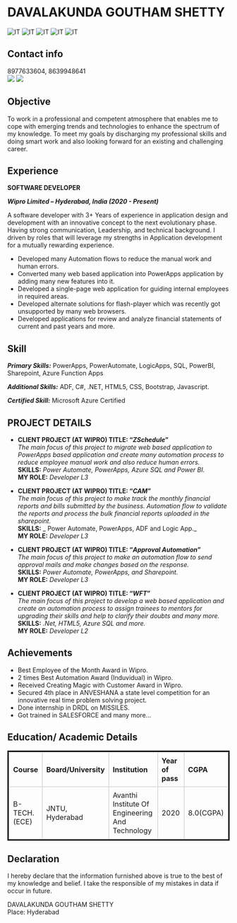 # DAVALAKUNDA GOUTHAM SHETTY

![IT](https://img.shields.io/badge/IT_Experience-3+Years-brightgreen)
![IT](https://img.shields.io/badge/PowerApps_Experience-3+Years-blue)
![IT](https://img.shields.io/badge/PowerAutomate_Experience-3+Years-blue)
![IT](https://img.shields.io/badge/LogicApps_Experience-2+Years-blue)
![IT](https://img.shields.io/badge/SharePoint_Experience-3+Years-blue)

## Contact info

8977633604, 8639948641 <br>
<a href="mailto:gouthamshetty01@gmail.com"><img src="https://img.shields.io/badge/Gmail-D14836?style=for-the-badge&logo=gmail&logoColor=white" /></a>   <a href="https://www.linkedin.com/in/davalakunda-goutham-shetty-695659166/"><img src="https://img.shields.io/badge/LinkedIn-0077B5?style=for-the-badge&logo=linkedin&logoColor=white " /></a>

## Objective
<p>      To work in a professional and competent atmosphere that enables me to cope with emerging trends and technologies to enhance the spectrum of my knowledge. To meet my goals by discharging my professional skills and doing smart work and also looking forward for an existing and challenging career.</p>
       

## Experience
**SOFTWARE DEVELOPER** 

_**Wipro Limited – Hyderabad, India (2020 - Present)**_

 A software developer with 3+ Years of experience in application design and development with an innovative concept to the next evolutionary phase. Having strong communication, Leadership, and technical background. I driven by roles that will leverage my strengths in Application development for a mutually rewarding experience.
- Developed many Automation flows to reduce the manual work and human errors.
- Converted many web based application into PowerApps application by adding many new features into it.
- Developed a single-page web application for guiding internal employees in required areas.
- Developed alternate solutions for flash-player which was recently got unsupported by many web browsers.
- Developed applications for review and analyze financial statements of current and past years and more.

## Skill
_**Primary Skills:**_ PowerApps, PowerAutomate, LogicApps, SQL, PowerBI, Sharepoint, Azure Function Apps

_**Additional Skills:**_ ADF, C#, .NET, HTML5, CSS, Bootstrap, Javascript.

_**Certified Skill:**_ Microsoft Azure Certified

## PROJECT DETAILS

- **CLIENT PROJECT (AT WIPRO) TITLE: “_ZSchedule_”** <br>
_The main focus of this project to migrate web based application to PowerApps based application and create many automation process to reduce employee manual work and also reduce human errors._ <br>
**SKILLS:** _Power Automate, PowerApps, Azure SQL and Power BI._ <br>
**MY ROLE:** _Developer L3_

- **CLIENT PROJECT (AT WIPRO) TITLE: “_CAM_”** <br>
_The main focus of this project to make track the monthly financial reports and bills submitted by the business. Automation flow to validate the reports and process the bulk financial reports uploaded in the sharepoint._ <br>
**SKILLS:** _ Power Automate, PowerApps, ADF and Logic App._<br>
**MY ROLE:** _Developer L3_

- **CLIENT PROJECT (AT WIPRO) TITLE: “_Approval Automation_”** <br>
_The main focus of this project to make an automation flow to send approval mails and make changes based on the response._ <br>
**SKILLS:** _Power Automate, PowerApps, and Sharepoint._ <br>
**MY ROLE:** _Developer L3_

- **CLIENT PROJECT (AT WIPRO) TITLE: “_WFT_”** <br>
_The main focus of this project to develop a web based application and create an automation process to assign trainees to mentors for upgrading their skills and help to clarify their doubts and many more._ <br>
**SKILLS:** _.Net, HTML5, Azure SQL and more._ <br>
**MY ROLE:** _Developer L2_

## Achievements 
- Best Employee of the Month Award in Wipro.
- 2 times Best Automation Award (Induvidual) in Wipro.
- Received Creating Magic with Customer Award in Wipro.
- Secured 4th place in ANVESHANA a state level competition for an innovative real time problem solving project.
- Done internship in DRDL on MISSILES.
- Got trained in SALESFORCE and many more…

## Education/ Academic Details

<table style = "border: 3px solid black; border-collapse: collapse;
  width: 100%;">
  <tr>
    <th style="padding: 8px;text-align: left;border: 2px solid #DDD;">Course</th>
    <th style="padding: 8px;text-align: left;border: 2px solid #DDD;">Board/University</th>
    <th style="padding: 8px;text-align: left;border: 2px solid #DDD;">Institution</th>
    <th style="padding: 8px;text-align: left;border: 2px solid #DDD;">Year of pass</th>
    <th style="padding: 8px;text-align: left;border: 2px solid #DDD;">CGPA</th>
  </tr>
  <tr>
    <td style="padding: 8px;text-align: left;border: 2px solid #DDD;">B-TECH.(ECE)</td>
    <td style="padding: 8px;text-align: left;border: 2px solid #DDD;">JNTU, Hyderabad</td>
    <td style="padding: 8px;text-align: left;border: 2px solid #DDD;">Avanthi Institute Of Engineering And Technology</td>
    <td style="padding: 8px;text-align: left;border: 2px solid #DDD;">2020</td>
    <td style="padding: 8px;text-align: left;border: 2px solid #DDD;">8.0(CGPA)</td>
  </tr>
</table>

## Declaration
 I hereby declare that the information furnished above is true to the best of my knowledge and belief.  I take the responsible of my mistakes in data if occur in future.<br>
 
DAVALAKUNDA GOUTHAM SHETTY<br>
Place: Hyderabad  
